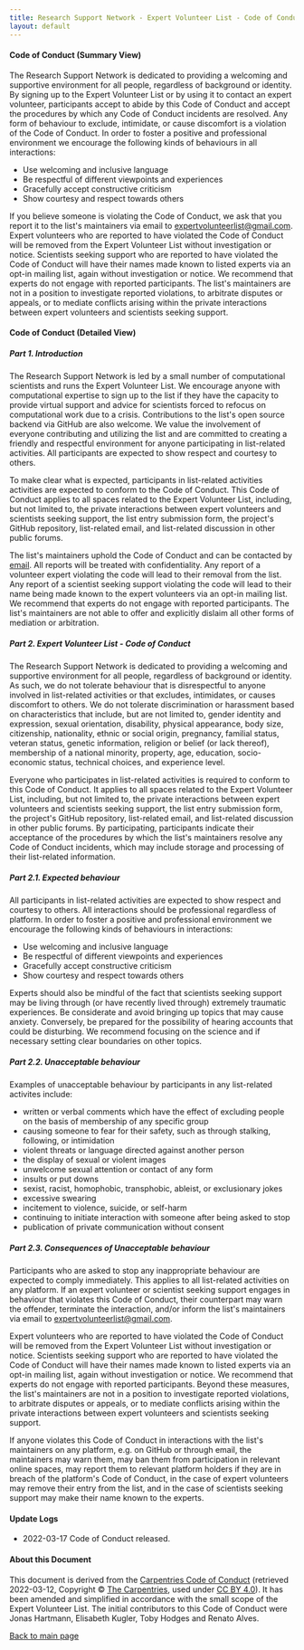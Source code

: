 ```yaml
---
title: Research Support Network - Expert Volunteer List - Code of Conduct
layout: default
---
```


#### Code of Conduct (Summary View)

The Research Support Network is dedicated to providing a welcoming and supportive environment for all people, regardless of background or identity. By signing up to the Expert Volunteer List or by using it to contact an expert volunteer, participants accept to abide by this Code of Conduct and accept the procedures by which any Code of Conduct incidents are resolved. Any form of behaviour to exclude, intimidate, or cause discomfort is a violation of the Code of Conduct. In order to foster a positive and professional environment we encourage the following kinds of behaviours in all interactions:

* Use welcoming and inclusive language
* Be respectful of different viewpoints and experiences
* Gracefully accept constructive criticism
* Show courtesy and respect towards others

If you believe someone is violating the Code of Conduct, we ask that you report it to the list's maintainers via email to [expertvolunteerlist@gmail.com](mailto:expertvolunteerlist@gmail.com). Expert volunteers who are reported to have violated the Code of Conduct will be removed from the Expert Volunteer List without investigation or notice. Scientists seeking support who are reported to have violated the Code of Conduct will have their names made known to listed experts via an opt-in mailing list, again without investigation or notice. We recommend that experts do not engage with reported participants. The list's maintainers are not in a position to investigate reported violations, to arbitrate disputes or appeals, or to mediate conflicts arising within the private interactions between expert volunteers and scientists seeking support.

#### Code of Conduct (Detailed View)

##### Part 1. Introduction

The Research Support Network is led by a small number of computational scientists and runs the Expert Volunteer List. We encourage anyone with computational expertise to sign up to the list if they have the capacity to provide virtual support and advice for scientists forced to refocus on computational work due to a crisis. Contributions to the list's open source backend via GitHub are also welcome. We value the involvement of everyone contributing and utilizing the list and are committed to creating a friendly and respectful environment for anyone participating in list-related activities. All participants are expected to show respect and courtesy to others.

To make clear what is expected, participants in list-related activities activities are expected to conform to the Code of Conduct. This Code of Conduct applies to all spaces related to the Expert Volunteer List, including, but not limited to, the private interactions between expert volunteers and scientists seeking support, the list entry submission form, the project's GitHub repository, list-related email, and list-related discussion in other public forums.

The list's maintainers uphold the Code of Conduct and can be contacted by [email](mailto:expertvolunteerlist@gmail.com). All reports will be treated with confidentiality. Any report of a volunteer expert violating the code will lead to their removal from the list. Any report of a scientist seeking support violating the code will lead to their name being made known to the expert volunteers via an opt-in mailing list. We recommend that experts do not engage with reported participants. The list's maintainers are not able to offer and explicitly dislaim all other forms of mediation or arbitration.

##### Part 2. Expert Volunteer List - Code of Conduct

The Research Support Network is dedicated to providing a welcoming and supportive environment for all people, regardless of background or identity. As such, we do not tolerate behaviour that is disrespectful to anyone involved in list-related activities or that excludes, intimidates, or causes discomfort to others. We do not tolerate discrimination or harassment based on characteristics that include, but are not limited to, gender identity and expression, sexual orientation, disability, physical appearance, body size, citizenship, nationality, ethnic or social origin, pregnancy, familial status, veteran status, genetic information, religion or belief (or lack thereof), membership of a national minority, property, age, education, socio-economic status, technical choices, and experience level. 

Everyone who participates in list-related activities is required to conform to this Code of Conduct. It applies to all spaces related to the Expert Volunteer List, including, but not limited to, the private interactions between expert volunteers and scientists seeking support, the list entry submission form, the project's GitHub repository, list-related email, and list-related discussion in other public forums. By participating, participants indicate their acceptance of the procedures by which the list's maintainers resolve any Code of Conduct incidents, which may include storage and processing of their list-related information. 

##### Part 2.1. Expected behaviour

All participants in list-related activities are expected to show respect and courtesy to others. All interactions should be professional regardless of platform. In order to foster a positive and professional  environment we encourage the following kinds of behaviours in interactions:

* Use welcoming and inclusive language
* Be respectful of different viewpoints and experiences
* Gracefully accept constructive criticism
* Show courtesy and respect towards others

Experts should also be mindful of the fact that scientists seeking support may be living through (or have recently lived through) extremely traumatic experiences. Be considerate and avoid bringing up topics that may cause anxiety. Conversely, be prepared for the possibility of hearing accounts that could be disturbing. We recommend focusing on the science and if necessary setting clear boundaries on other topics.

##### Part 2.2. Unacceptable behaviour

Examples of unacceptable behaviour by participants in any list-related activites include:

- written or verbal comments which have the effect of excluding people on the basis of membership of any specific group  
- causing someone to fear for their safety, such as through stalking, following, or intimidation  
- violent threats or language directed against another person
- the display of sexual or violent images  
- unwelcome sexual attention or contact of any form
- insults or put downs  
- sexist, racist, homophobic, transphobic, ableist, or exclusionary jokes
- excessive swearing
- incitement to violence, suicide, or self-harm  
- continuing to initiate interaction with someone after being asked to stop  
- publication of private communication without consent  

##### Part 2.3. Consequences of Unacceptable behaviour

Participants who are asked to stop any inappropriate behaviour are expected to comply immediately. This applies to all list-related activities on any platform. If an expert volunteer or scientist seeking support engages in behaviour that violates this Code of Conduct, their counterpart may warn the offender, terminate the interaction, and/or inform the list's maintainers via email to [expertvolunteerlist@gmail.com](mailto:expertvolunteerlist@gmail.com). 

Expert volunteers who are reported to have violated the Code of Conduct will be removed from the Expert Volunteer List without investigation or notice. Scientists seeking support who are reported to have violated the Code of Conduct will have their names made known to listed experts via an opt-in mailing list, again without investigation or notice. We recommend that experts do not engage with reported participants. Beyond these measures, the list's maintainers are not in a position to investigate reported violations, to arbitrate disputes or appeals, or to mediate conflicts arising within the private interactions between expert volunteers and scientists seeking support.

If anyone violates this Code of Conduct in interactions with the list's maintainers on any platform, e.g. on GitHub or through email, the maintainers may warn them, may ban them from participation in relevant online spaces, may report them to relevant platform holders if they are in breach of the platform's Code of Conduct, in the case of expert volunteers may remove their entry from the list, and in the case of scientists seeking support may make their name known to the experts.

#### Update Logs

- 2022-03-17 Code of Conduct released. 

#### About this Document

This document is derived from the [Carpentries Code of Conduct](https://docs.carpentries.org/topic_folders/policies/code-of-conduct.html) (retrieved 2022-03-12, Copyright © [The Carpentries](https://carpentries.org), used under [CC BY 4.0](https://creativecommons.org/licenses/by/4.0/)). It has been amended and simplified in accordance with the small scope of the Expert Volunteer List. The initial contributors to this Code of Conduct were Jonas Hartmann, Elisabeth Kugler, Toby Hodges and Renato Alves.

[Back to main page](index.md)
